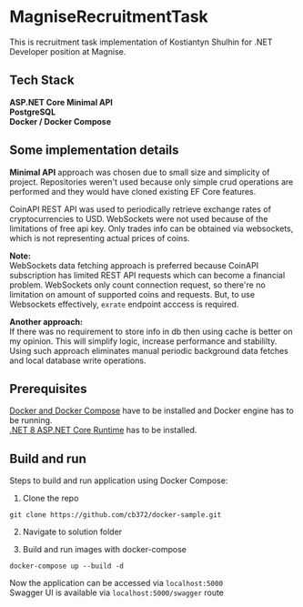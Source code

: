 # MagniseRecruitmentTask
This is recruitment task implementation of Kostiantyn Shulhin for .NET Developer position at Magnise.  

## Tech Stack
**ASP.NET Core Minimal API**  
**PostgreSQL**  
**Docker / Docker Compose**

## Some implementation details
**Minimal API** approach was chosen due to small size and simplicity of project. Repositories weren't used because only simple crud operations are performed and they would have cloned existing EF Core features.  
  
CoinAPI REST API was used to periodically retrieve exchange rates of cryptocurrencies to USD. WebSockets were not used because of the limitations of free api key. Only trades info can be obtained via websockets, which is not representing actual prices of coins.  
  
**Note:**  
WebSockets data fetching approach is preferred because CoinAPI subscription has limited REST API requests which can become a financial problem. WebSockets only count connection request, so there're no limitation on amount of supported coins and requests. But, to use Websockets effectively, ```exrate``` endpoint acccess is required.  
  
**Another approach:**  
If there was no requirement to store info in db then using cache is better on my opinion. This will simplify logic, increase performance and stabililty. Using such approach eliminates manual periodic background data fetches and local database write operations.

## Prerequisites
[Docker and Docker Compose](http://www.docker.io/gettingstarted/#h_installation) have to be installed and Docker engine has to be running.  
[.NET 8 ASP.NET Core Runtime](https://dotnet.microsoft.com/en-us/download/dotnet/8.0) has to be installed.

## Build and run
Steps to build and run application using Docker Compose:
1. Clone the repo
```
git clone https://github.com/cb372/docker-sample.git
```
2. Navigate to solution folder

3. Build and run images with docker-compose
```
docker-compose up --build -d
```

Now the application can be accessed via ```localhost:5000```  
Swagger UI is available via ```localhost:5000/swagger``` route
